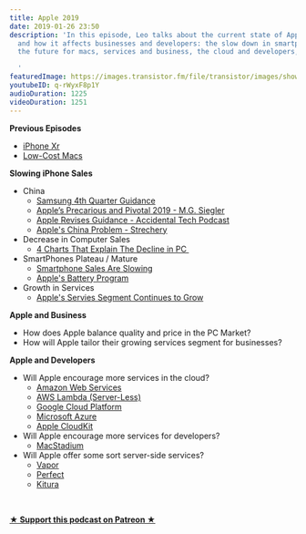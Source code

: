 ```yaml
---
title: Apple 2019
date: 2019-01-26 23:50
description: 'In this episode, Leo talks about the current state of Apple in 2019
  and how it affects businesses and developers: the slow down in smartphone sales,
  the future for macs, services and business, the cloud and developers, and more...

  '
featuredImage: https://images.transistor.fm/file/transistor/images/show/122/full_1533929410-artwork.jpg
youtubeID: q-rWyxF8p1Y
audioDuration: 1225
videoDuration: 1251
---
```

<p><b>Previous Episodes </b></p><ul>
<li><a href="http://www.empowerapps.show/episodes/iphone-xs-vs-iphone-xs-max-vs-iphone-xr">iPhone Xr</a></li>
<li><a href="http://www.empowerapps.show/episodes/low-cost-macs-macbook-air-mac-mini">Low-Cost Macs</a></li>
</ul><p><b>Slowing iPhone Sales</b></p><ul>
<li>China<ul>
<li><a href="https://www.cnbc.com/2019/01/08/samsung-q4-guidance-.html">Samsung 4th Quarter Guidance</a></li>
<li><a href="https://500ish.com/apples-precarious-and-pivotal-2019-f4f8cea3993a">Apple’s Precarious and Pivotal 2019 - M.G. Siegler</a></li>
<li><a href="https://overcast.fm/+CdQfKRJo/37:31">Apple Revises Guidance - Accidental Tech Podcast</a></li>
<li><a href="https://stratechery.com/2017/apples-china-problem/">Apple's China Problem - Strechery</a></li>
</ul>
</li>
<li>Decrease in Computer Sales<ul><li><a href="https://www.weforum.org/agenda/2016/04/4-charts-that-explain-the-decline-of-the-pc/">4 Charts That Explain The Decline in PC </a></li></ul>
</li>
<li>SmartPhones Plateau / Mature<ul>
<li><a href="https://www.cnbc.com/2018/02/23/smartphone-sales-are-slowing-and-here-are-two-key-reasons-why.html">Smartphone Sales Are Slowing</a></li>
<li><a href="https://www.imore.com/iphoneslow">Apple's Battery Program</a></li>
</ul>
</li>
<li>Growth in Services<ul><li><a href="https://www.statista.com/chart/14629/apple-services-revenue/">Apple's Servies Segment Continues to Grow</a></li></ul>
</li>
</ul><p><b>Apple and Business</b></p><ul>
<li>How does Apple balance quality and price in the PC Market?</li>
<li>How will Apple tailor their growing services segment for businesses? </li>
</ul><p><b>Apple and Developers</b></p><ul>
<li>Will Apple encourage more services in the cloud?<ul>
<li><a href="https://aws.amazon.com/">Amazon Web Services</a></li>
<li><a href="https://aws.amazon.com/lambda/">AWS Lambda (Server-Less)</a></li>
<li><a href="https://cloud.google.com">Google Cloud Platform</a></li>
<li><a href="https://azure.microsoft.com/en-us/">Microsoft Azure</a></li>
<li><a href="https://developer.apple.com/icloud/cloudkit/">Apple CloudKit</a></li>
</ul>
</li>
<li>Will Apple encourage more services for developers?<ul><li><a href="https://www.macstadium.com">MacStadium</a></li></ul>
</li>
<li>Will Apple offer some sort server-side services?<ul>
<li><a href="https://vapor.codes">Vapor</a></li>
<li><a href="https://perfect.org">Perfect</a></li>
<li><a href="https://www.kitura.io">Kitura</a></li>
</ul>
</li>
</ul><p><br></p><p><strong><a rel="payment" title="★ Support this podcast on Patreon ★" href="https://www.patreon.com/empowerappsshow">★ Support this podcast on Patreon ★</a></strong></p>
      